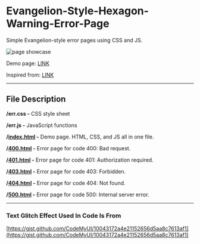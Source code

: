 # Evangelion-Style-Hexagon-Warning-Error-Page

Simple Evangelion-style error pages using CSS and JS.

![page showcase](./refs/heads/main/showcase.png)

Demo page: [LINK](https://glao274.github.io/Evangelion-Style-Hexagon-Warning-Error-Page/)

Inspired from: [LINK](https://www.reddit.com/r/evangelion/comments/13ijtcw/error_page/)

***

## File Description

**/err.css -** CSS style sheet

**/err.js -** JavaScript functions

**/[index.html](https://glao274.github.io/Evangelion-Style-Hexagon-Warning-Error-Page/) -** Demo page. HTML, CSS, and JS all in one file.&#x20;

**/[400.html](https://glao274.github.io/Evangelion-Style-Hexagon-Warning-Error-Page/400) -** Error page for code 400: Bad request.

**/[401.html](https://glao274.github.io/Evangelion-Style-Hexagon-Warning-Error-Page/401) -** Error page for code 401: Authorization required.

**/[403.html](https://glao274.github.io/Evangelion-Style-Hexagon-Warning-Error-Page/403) -** Error page for code 403: Forbidden.

**/[404.html](https://glao274.github.io/Evangelion-Style-Hexagon-Warning-Error-Page/404) -** Error page for code 404: Not found.

**/[500.html](https://glao274.github.io/Evangelion-Style-Hexagon-Warning-Error-Page/500) -** Error page for code 500: Internal server error.

***

### Text Glitch Effect Used In Code Is From

[https://gist.github.com/CodeMyUI/10043172a4e21152656d5aa8c7613af1](https://gist.github.com/CodeMyUI/10043172a4e21152656d5aa8c7613af1)
